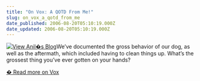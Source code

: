 ```yaml
---
title: "On Vox: A QOTD From Me!"
slug: on_vox_a_qotd_from_me
date_published: 2006-08-20T05:10:19.000Z
date_updated: 2006-08-20T05:10:19.000Z
---
```


[![View Anil�s Blog](http://up1.vox.com/6a00b8ea067a51dece00c2251fc277604a-50si)](http://anil.vox.com/)We’ve documented the gross behavior of our dog, as well as the aftermath, which included having to clean things up. What’s the grossest thing you’ve ever gotten on your hands?

[� Read more on Vox](http://anil.vox.com/library/post/a-qotd-from-me.html)
